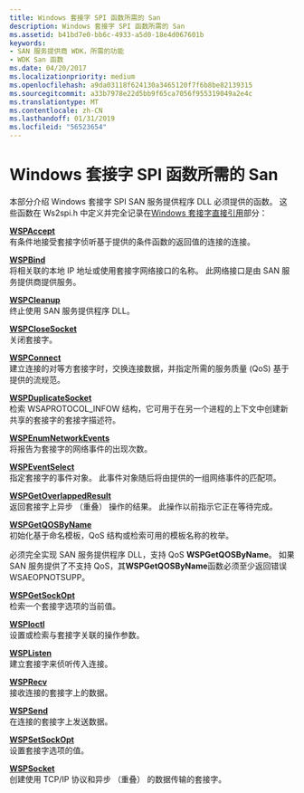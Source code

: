 ```yaml
---
title: Windows 套接字 SPI 函数所需的 San
description: Windows 套接字 SPI 函数所需的 San
ms.assetid: b41bd7e0-bb6c-4933-a5d0-18e4d067601b
keywords:
- SAN 服务提供商 WDK，所需的功能
- WDK San 函数
ms.date: 04/20/2017
ms.localizationpriority: medium
ms.openlocfilehash: a9da03118f624130a3465120f7f6b8be82139315
ms.sourcegitcommit: a33b7978e22d5bb9f65ca7056f955319049a2e4c
ms.translationtype: MT
ms.contentlocale: zh-CN
ms.lasthandoff: 01/31/2019
ms.locfileid: "56523654"
---
```

# <a name="windows-sockets-spi-functions-required-for-sans"></a>Windows 套接字 SPI 函数所需的 San





本部分介绍 Windows 套接字 SPI SAN 服务提供程序 DLL 必须提供的函数。 这些函数在 Ws2spi.h 中定义并完全记录在[Windows 套接字直接引用](https://msdn.microsoft.com/library/windows/hardware/ff565857)部分：

<a href="" id="wspaccept"></a>[**WSPAccept**](https://msdn.microsoft.com/library/windows/hardware/ff566266)  
有条件地接受套接字侦听基于提供的条件函数的返回值的连接的连接。

<a href="" id="wspbind"></a>[**WSPBind**](https://msdn.microsoft.com/library/windows/hardware/ff566268)  
将相关联的本地 IP 地址或使用套接字网络接口的名称。 此网络接口是由 SAN 服务提供商提供服务。

<a href="" id="wspcleanup"></a>[**WSPCleanup**](https://msdn.microsoft.com/library/windows/hardware/ff566270)  
终止使用 SAN 服务提供程序 DLL。

<a href="" id="wspclosesocket"></a>[**WSPCloseSocket**](https://msdn.microsoft.com/library/windows/hardware/ff566273)  
关闭套接字。

<a href="" id="wspconnect"></a>[**WSPConnect**](https://msdn.microsoft.com/library/windows/hardware/ff566275)  
建立连接的对等方套接字时，交换连接数据，并指定所需的服务质量 (QoS) 基于提供的流规范。

<a href="" id="wspduplicatesocket"></a>[**WSPDuplicateSocket**](https://msdn.microsoft.com/library/windows/hardware/ff566282)  
检索 WSAPROTOCOL\_INFOW 结构，它可用于在另一个进程的上下文中创建新共享的套接字的套接字描述符。

<a href="" id="wspenumnetworkevents"></a>[**WSPEnumNetworkEvents**](https://msdn.microsoft.com/library/windows/hardware/ff566284)  
将报告为套接字的网络事件的出现次数。

<a href="" id="wspeventselect"></a>[**WSPEventSelect**](https://msdn.microsoft.com/library/windows/hardware/ff566287)  
指定套接字的事件对象。 此事件对象随后将由提供的一组网络事件的匹配项。

<a href="" id="wspgetoverlappedresult"></a>[**WSPGetOverlappedResult**](https://msdn.microsoft.com/library/windows/hardware/ff566288)  
返回套接字上异步 （重叠） 操作的结果。 此操作以前指示它正在等待完成。

<a href="" id="wspgetqosbyname"></a>[**WSPGetQOSByName**](https://msdn.microsoft.com/library/windows/hardware/ff566290)  
初始化基于命名模板，QoS 结构或检索可用的模板名称的枚举。

必须完全实现 SAN 服务提供程序 DLL，支持 QoS **WSPGetQOSByName**。 如果 SAN 服务提供了不支持 QoS，其**WSPGetQOSByName**函数必须至少返回错误 WSAEOPNOTSUPP。

<a href="" id="wspgetsockopt"></a>[**WSPGetSockOpt**](https://msdn.microsoft.com/library/windows/hardware/ff566292)  
检索一个套接字选项的当前值。

<a href="" id="wspioctl"></a>[**WSPIoctl**](https://msdn.microsoft.com/library/windows/hardware/ff566296)  
设置或检索与套接字关联的操作参数。

<a href="" id="wsplisten"></a>[**WSPListen**](https://msdn.microsoft.com/library/windows/hardware/ff566297)  
建立套接字来侦听传入连接。

<a href="" id="wsprecv"></a>[**WSPRecv**](https://msdn.microsoft.com/library/windows/hardware/ff566309)  
接收连接的套接字上的数据。

<a href="" id="wspsend"></a>[**WSPSend**](https://msdn.microsoft.com/library/windows/hardware/ff566316)  
在连接的套接字上发送数据。

<a href="" id="wspsetsockopt"></a>[**WSPSetSockOpt**](https://msdn.microsoft.com/library/windows/hardware/ff566318)  
设置套接字选项的值。

<a href="" id="wspsocket"></a>[**WSPSocket**](https://msdn.microsoft.com/library/windows/hardware/ff566319)  
创建使用 TCP/IP 协议和异步 （重叠） 的数据传输的套接字。

 

 





